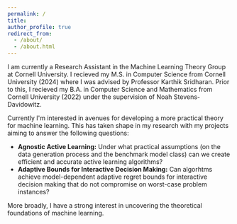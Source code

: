 ```yaml
---
permalink: /
title: 
author_profile: true
redirect_from: 
  - /about/
  - /about.html
---
```

I am currently a Research Assistant in the Machine Learning Theory Group at Cornell University. I recieved my M.S. in Computer Science from Cornell University (2024) where I was advised by Professor Karthik Sridharan. Prior to this, I recieved my B.A. in Computer Science and Mathematics from Cornell University (2022) under the supervision of Noah Stevens-Davidowitz. 

Currently I'm interested in avenues for developing a more practical theory for machine learning. This has taken shape in my research with my projects aiming to answer the following questions:
* **Agnostic Active Learning:** Under what practical assumptions (on the data generation process and the benchmark model class) can we create efficient and accurate active learning algorithms?
* **Adaptive Bounds for Interactive Decision Making:** Can algorhtms achieve model-dependent adaptive regret bounds for interactive decision making that do not compromise on worst-case problem instances?

More broadly, I have a strong interest in uncovering the theoretical foundations of machine learning. 
